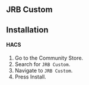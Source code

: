 ## JRB Custom

## Installation

#### HACS

1. Go to the Community Store.
2. Search for `JRB Custom`.
3. Navigate to `JRB Custom`.
4. Press Install.